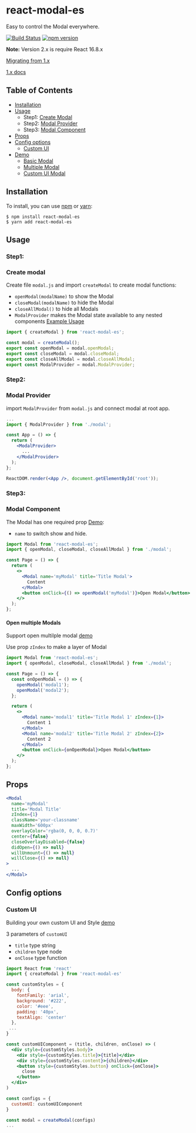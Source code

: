 # react-modal-es

Easy to control the Modal everywhere.

[![Build Status](https://circleci.com/gh/GA-MO/react-modal-es.svg)](https://circleci.com/gh/GA-MO/react-modal-es)
[![npm version](https://badge.fury.io/js/react-modal-es.svg)](https://badge.fury.io/js/react-modal-es)

**Note:** Version 2.x is require React 16.8.x

[Migrating from 1.x](https://github.com/GA-MO/react-modal-es/blob/master/Migrating-from-1x.md)

[1.x docs](https://github.com/GA-MO/react-modal-es/blob/master/Document-v1.md)

## Table of Contents

- [Installation](#installation)
- [Usage](#usage)
  - Step1: [Create Modal](#create-modal)
  - Step2: [Modal Provider](#modal-provider)
  - Step3: [Modal Component](#modal-component)
- [Props](#props)
- [Config options](#config-options)
  - [Custom UI](#custom-ui)
- [Demo](#demo)
  - [Basic Modal](https://codesandbox.io/s/lpl3524q8z)
  - [Multiple Modal](https://codesandbox.io/s/301k3j55pq)
  - [Custom UI Modal](https://codesandbox.io/s/p970p0484m)

## Installation

To install, you can use [npm](https://npmjs.org/) or [yarn](https://yarnpkg.com):

    $ npm install react-modal-es
    $ yarn add react-modal-es

## Usage

### Step1:

### Create modal

Create file `modal.js` and import `createModal` to create modal functions:

- `openModal(modalName)` to show the Modal
- `closeModal(modalName)` to hide the Modal
- `closeAllModal()` to hide all Modals
- `ModalProvider` makes the Modal state available to any nested components [Example Usage](#modal-provider)

```jsx
import { createModal } from 'react-modal-es';

const modal = createModal();
export const openModal = modal.openModal;
export const closeModal = modal.closeModal;
export const closeAllModal = modal.closeAllModal;
export const ModalProvider = modal.ModalProvider;
```

### Step2:

### Modal Provider

import `ModalProvider` from `modal.js` and connect modal at root app.

```jsx
...
import { ModalProvider } from './modal';

const App = () => {
  return (
    <ModalProvider>
      ...
    </ModalProvider>
  );
};

ReactDOM.render(<App />, document.getElementById('root'));
```

### Step3:

### Modal Component

The Modal has one required prop [Demo](https://codesandbox.io/s/lpl3524q8z):

- `name` to switch show and hide.

```jsx
import Modal from 'react-modal-es';
import { openModal, closeModal, closeAllModal } from './modal';

const Page = () => {
  return (
    <>
      <Modal name='myModal' title='Title Modal'>
        Content
      </Modal>
      <button onClick={() => openModal('myModal')}>Open Modal</button>
    </>
  );
};
```

#### Open multiple Modals

Support open multilple modal [demo](https://codesandbox.io/s/301k3j55pq)

Use prop `zIndex` to make a layer of Modal

```jsx
import Modal from 'react-modal-es';
import { openModal, closeModal, closeAllModal } from './modal';

const Page = () => {
  const onOpenModal = () => {
    openModal('modal1');
    openModal('modal2');
  };

  return (
    <>
      <Modal name='modal1' title='Title Modal 1' zIndex={1}>
        Content 1
      </Modal>
      <Modal name='modal2' title='Title Modal 2' zIndex={2}>
        Content 2
      </Modal>
      <button onClick={onOpenModal}>Open Modal</button>
    </>
  );
};
```

## Props

```jsx
<Modal
  name='myModal'
  title='Modal Title'
  zIndex={1}
  className='your-classname'
  maxWidth='600px'
  overlayColor='rgba(0, 0, 0, 0.7)'
  center={false}
  closeOverlayDisabled={false}
  didOpen={() => null}
  willUnmount={() => null}
  willClose={() => null}
>
  ...
</Modal>
```

## Config options

### Custom UI

Building your own custom UI and Style [demo](https://codesandbox.io/s/p970p0484m)

3 parameters of `customUI`

- `title` type string
- `children` type node
- `onClose` type function

```jsx
import React from 'react'
import { createModal } from 'react-modal-es'

const customStyles = {
  body: {
    fontFamily: 'arial',
    background: '#222',
    color: '#eee',
    padding: '40px',
    textAlign: 'center'
  },
 ...
}

const customUIComponent = (title, children, onClose) => (
  <div style={customStyles.body}>
    <div style={customStyles.title}>{title}</div>
    <div style={customStyles.content}>{children}</div>
    <button style={customStyles.button} onClick={onClose}>
      close
    </button>
  </div>
)

const configs = {
  customUI: customUIComponent
}

const modal = createModal(configs)
...
```
